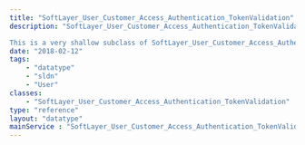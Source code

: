 ```yaml
---
title: "SoftLayer_User_Customer_Access_Authentication_TokenValidation"
description: "SoftLayer_User_Customer_Access_Authentication_TokenValidation is for logging token validations from IAM, as something distinct from a traditional 'login'.  A single login to IBM Cloud/IAM as perceived by the end user, may result in many token validation calls to IMS. 

This is a very shallow subclass of SoftLayer_User_Customer_Access_Authentication "
date: "2018-02-12"
tags:
    - "datatype"
    - "sldn"
    - "User"
classes:
    - "SoftLayer_User_Customer_Access_Authentication_TokenValidation"
type: "reference"
layout: "datatype"
mainService : "SoftLayer_User_Customer_Access_Authentication_TokenValidation"
---
```


